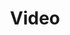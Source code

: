 ---
layout: modul
title: Video
description: Modul, das einen Videoplayer inklusive Steuerelementen einbindet, der das gewählte Video abspielt.
department: modul
name: modul-video
img: /media/konzepte/module/modul_video.png
---